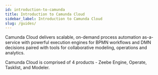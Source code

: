 ```yaml
---
id: introduction-to-camunda
title: Introduction to Camunda Cloud
sidebar_label: Introduction to Camunda Cloud
slug: /guides/
---
```


Camunda Cloud delivers scalable, on-demand process automation as-a-service with powerful execution engines for BPMN workflows and DMN decisions paired with tools for collaborative modeling, operations and analytics.

Camunda Cloud is comprised of 4 products - Zeebe Engine, Operate, Tasklist, and Modeler. 